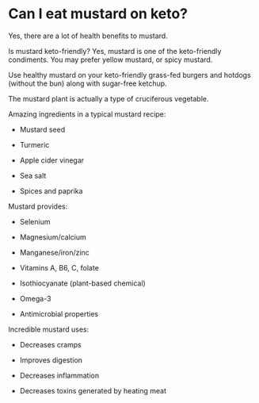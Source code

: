 # Can I eat mustard on keto?

Yes, there are a lot of health benefits to mustard.

Is mustard keto-friendly? Yes, mustard is one of the keto-friendly condiments. You may prefer yellow mustard, or spicy mustard.

Use healthy mustard on your keto-friendly grass-fed burgers and hotdogs (without the bun) along with sugar-free ketchup.

The mustard plant is actually a type of cruciferous vegetable.

Amazing ingredients in a typical mustard recipe:

- Mustard seed

- Turmeric

- Apple cider vinegar

- Sea salt

- Spices and paprika

Mustard provides:

- Selenium

- Magnesium/calcium

- Manganese/iron/zinc

- Vitamins A, B6, C, folate

- Isothiocyanate (plant-based chemical)

- Omega-3

- Antimicrobial properties

Incredible mustard uses:

- Decreases cramps

- Improves digestion

- Decreases inflammation

- Decreases toxins generated by heating meat